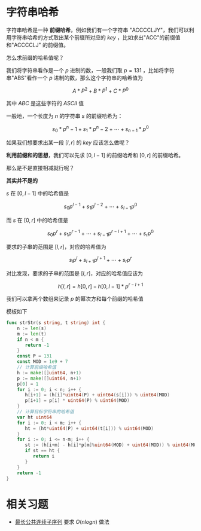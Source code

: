 # 字符串哈希

字符串哈希是一种 __前缀哈希__，例如我们有一个字符串 "ACCCCLJY"，我们可以利用字符串哈希的方式取出某个前缀所对应的 $key$ ，比如求出"ACC"的前缀值和"ACCCCLJ" 的前缀值。

怎么求前缀的哈希值呢？

我们将字符串看作是一个 $p$ 进制的数，一般我们取 $p=131$ ，比如将字符串"ABS"看作一个 $p$ 进制的数，那么这个字符串的哈希值为 

$$
A * P^2 + B * P^1 + C * P^0 
$$

其中 $ABC$ 是这些字符的 $ASCII$ 值 

一般地，一个长度为 $n$ 的字符串 $s$ 的前缀哈希为：

$$
s_{0}*p^n-1+s_{1}*p^n-2 + \cdots + s_{n-1}*p^0
$$

如果我们想要求出某一段 $\left[l,r\right]$ 的 $key$ 应该怎么做呢？

__利用前缀和的思想__，我们可以先求 $\left[0,l-1\right]$ 的前缀哈希和 $\left[0,r\right]$ 的前缀哈希。

那么是不是直接相减就行呢？ 

__其实并不是的__

$s$ 在 $\left[0,l-1\right]$ 中的哈希值是

$$
s_{0}p^{l-1}+s_{1}p^{l-2}+ \cdots +s_{l-1}p^{0}
$$

而 $s$ 在 $\left[0,r\right]$ 中的哈希值是

$$
s_{0}p^{r}+s_{1}p^{r-1}+ \cdots + s_{l-1}p^{r-l+1} + \cdots + s_{r}p^{0}
$$

要求的子串的范围是 $\left[l,r\right]$，对应的哈希值为

$$
s_{l}p^{l}+s_{l+1}p^{l+1}+ \cdots +s_{r}p^{r}
$$

对比发现，要求的子串的范围是 $\left[l,r\right]$，对应的哈希值应该为

$$
h\left[l,r\right] = h\left[0,r\right] - h\left[0,l-1\right]*p^{r-l+1}
$$

我们可以拿两个数组来记录 $p$ 的幂次方和每个前缀的哈希值

模板如下

``` go 
func strStr(s string, t string) int {
    n := len(s)
    m := len(t)
    if n < m {
       return -1
    }
    const P = 131
    const MOD = 1e9 + 7
    // 计算前缀哈希值
    h := make([]uint64, n+1)
    p := make([]uint64, n+1)
    p[0] = 1
    for i := 0; i < n; i++ {
       h[i+1] = (h[i]*uint64(P) + uint64(s[i])) % uint64(MOD)
       p[i+1] = p[i] * uint64(P) % uint64(MOD)
    }
    // 计算目标字符串的哈希值
    var ht uint64
    for i := 0; i < m; i++ {
       ht = (ht*uint64(P) + uint64(t[i])) % uint64(MOD)
    }
    for i := 0; i <= n-m; i++ {
       st := (h[i+m] - h[i]*p[m]%uint64(MOD) + uint64(MOD)) % uint64(MOD)
       if st == ht {
          return i
       }
    }
    return -1
}
```

# 相关习题
- [最长公共连续子序列](https://www.acwing.com/problem/content/description/3695/) 要求 $O(nlogn)$ 做法
